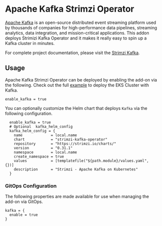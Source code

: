 # Apache Kafka Strimzi Operator
[Apache Kafka](https://kafka.apache.org/intro) is an open-source distributed event streaming platform used by thousands of companies for high-performance data pipelines, streaming analytics, data integration, and mission-critical applications.
This addon deploys Strimizi Kafka Operator and it makes it really easy to spin up a Kafka cluster in minutes.

For complete project documentation, please visit the [Strimzi Kafka](https://strimzi.io/).

## Usage
Apache Kafka Strimzi Operator can be deployed by enabling the add-on via the following. Check out the full [example](https://github.com/awslabs/data-on-eks/tree/main/streaming/kafka) to deploy the EKS Cluster with Kafka.

```hcl
enable_kafka = true
```

You can optionally customize the Helm chart that deploys `Kafka` via the following configuration.

```hcl
  enable_kafka = true
  # Optional  kafka_helm_config
  kafka_helm_config = {
    name             = local.name
    chart            = "strimzi-kafka-operator"
    repository       = "https://strimzi.io/charts/"
    version          = "0.31.1"
    namespace        = local.name
    create_namespace = true
    values           = [templatefile("${path.module}/values.yaml", {})]
    description      = "Strimzi - Apache Kafka on Kubernetes"
  }
```

### GitOps Configuration
The following properties are made available for use when managing the add-on via GitOps.

```hcl
kafka = {
  enable = true
}
```

